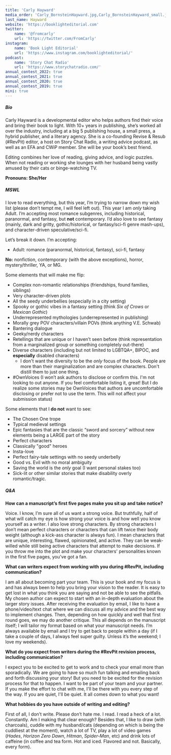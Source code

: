 ```yaml
---
title: 'Carly Hayward'
media_order: 'Carly_BornsteinHayward.jpg,Carly_BornsteinHayward_small.jpg'
last_name: Hayward
website: 'https://booklighteditorial.com'
twitter:
    name: '@fromcarly'
    url: 'https://twitter.com/FromCarly'
instagram:
    name: 'Book Light Editorial'
    url: 'https://www.instagram.com/booklighteditorial/'
podcast:
    name: 'Story Chat Radio'
    url: 'https://www.storychatradio.com/'
annual_contest_2022: true
annual_contest_2021: true
annual_contest_2020: true
annual_contest_2019: true
mini: true
---
```


##### Bio

Carly Hayward is a developmental editor who helps authors find their voice and bring their book to light. With 10+ years in publishing, she’s worked all over the industry, including at a big 5 publishing house, a small press, a hybrid publisher, and a literary agency. She is a co-founding Revise & Resub (#RevPit) editor, a host on Story Chat Radio, a writing advice podcast, as well as an EFA and CWiP member. She will be your book’s best friend.

Editing combines her love of reading, giving advice, and logic puzzles. When not reading or working she lounges with her husband being vastly amused by their cats or binge-watching TV.

**Pronouns: She/Her**

##### MSWL
I love to read everything, but this year, I’m trying to narrow down my wish list (please don’t tempt me, I will feel left out). This year I am _only_ taking Adult. I’m accepting most romance subgenres, including historical, paranormal, and fantasy, but **not** contemporary. I’d also love to see fantasy (mainly, dark and gritty, gothic/historical, or fantasy/sci-fi genre mash-ups), and character-driven speculative/sci-fi.

Let’s break it down. I’m accepting:
 * Adult: romance (paranormal, historical, fantasy), sci-fi, fantasy

**No:** nonfiction, contemporary (with the above exceptions), horror, mystery/thriller, YA, or MG.

Some elements that will make me flip: 
 * Complex non-romantic relationships (friendships, found families, siblings)
 * Very character-driven plots
 * All the seedy underbellies (especially in a city setting)
 * Spooky or gothic vibes in a fantasy setting (think _Six of Crows_ or _Mexican Gothic_)
 * Underrepresented mythologies (underrepresented in publishing)
 * Morally grey POV characters/villain POVs (think anything V.E. Schwab)
 * Bantering dialogue
 * Geeky/nerdy characters
 * Retellings that are unique or I haven’t seen before (think representation from a marginalized group or something completely out-there)
 * Diverse characters (including but not limited to LGBTQA+, BIPOC, and **especially** disabled characters)
	 * I don't want the diversity to be the _only_ focus of the book. People are more than their marginalization and are complex characters. Don't distill them to just one thing.
 * \#OwnVoices (I won’t ask authors to disclose or confirm this. I'm not looking to out anyone. If you feel comfortable listing it, great! But I do realize some stories may be OwnVoices that authors are uncomfortable disclosing or prefer not to use the term. This will not affect your submission status)

Some elements that I **do not** want to see: 
 * The Chosen One trope
 * Typical medieval settings
 * Epic fantasies that are the classic “sword and sorcery” without new elements being a LARGE part of the story
 * Perfect characters
 * Classically "good" heroes
 * Insta-love
 * Perfect fairy-tale settings with no seedy underbelly
 * Good vs. Evil with no moral ambiguity
 * Saving the world is the _only_ goal (I want personal stakes too)
 * Sick-lit or other similar stories that make disability overly romantic/tragic.

##### Q&A

**How can a manuscript’s first five pages make you sit up and take notice?**

Voice. I know, I’m sure all of us want a strong voice. But truthfully, half of what will catch my eye is how strong your voice is and how well you know yourself as a writer. I also love strong characters. By strong characters I don’t mean perfect characters or characters that can lift twice their body weight (although a kick-ass character is always fun). I mean characters that are unique, interesting, flawed, opinionated, and active. They can be weak-willed while still being active characters that attempt to make decisions. If you throw me into the plot and make your characters' personalities known in the first five pages, you’ve got a fan.

**What can writers expect from working with you during #RevPit, including communication?**

I am all about becoming part your team. This is your book and my focus is and has always been to help you bring your vision to the reader. It is easy to get lost in what you think you are saying and not be able to see the pitfalls. My chosen author can expect to start with an in-depth evaluation about the larger story issues. After receiving the evaluation by email, I like to have a phone/video/text chat where we can discuss all my advice and the best way to implement changes. Then, depending on how quickly and well that first round goes, we may do another critique. This all depends on the manuscript itself; I will tailor my format based on what your manuscript needs. I’m always available by email and I try to get back to people within a day (if I take a couple of days, I always feel super guilty. Unless it’s the weekend; I love my weekends).

**What do you expect from writers during the #RevPit revision process, including communication?**

I expect you to be excited to get to work and to check your email more than sporadically. We are going to have so much fun talking and emailing back and forth discussing your story! But you need to be excited for the revision process for that to happen. I want to be part of your team and your partner. If you make the effort to chat with me, I'll be there with you every step of the way. If you are quiet, I'll be quiet. It all comes down to what you want!

**What hobbies do you have outside of writing and editing?**

First of all, I don’t write. Please don’t hate me. I read. I read a heck of a lot. Constantly. Am I making that clear enough? Besides that, I like to draw (with charcoals), cuddle with my husband/cats (depending on which is being the cuddliest at the moment), watch a lot of TV, play a lot of video games (_Hades_, _Horizon Zero Dawn_, _Hitman_, _Spider-Man_, etc) and drink lots of caffeine (in coffee and tea form. Hot and iced. Flavored and not. Basically, every form).
